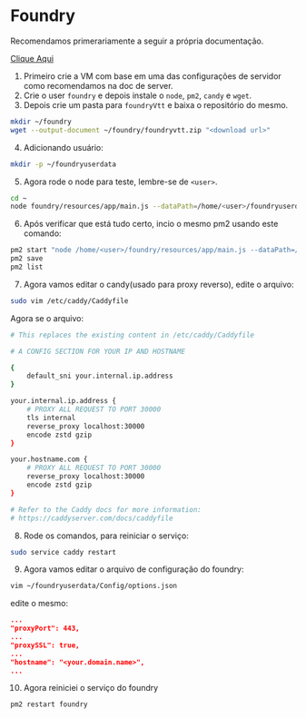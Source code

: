 # Foundry

Recomendamos primerariamente a seguir a própria documentação.

[Clique Aqui](https://foundryvtt.wiki/en/setup/linux-installation)

1. Primeiro crie a VM com base em uma das configurações de servidor como recomendamos na doc de server.
2. Crie o user `foundry` e depois instale o `node`, `pm2`, `candy` e `wget`.
3. Depois crie um pasta para `foundryVtt` e baixa o repositório do mesmo.
```bash
mkdir ~/foundry
wget --output-document ~/foundry/foundryvtt.zip "<download url>"
```
4. Adicionando usuário:
```bash
mkdir -p ~/foundryuserdata
```
5. Agora rode o node para teste, lembre-se de `<user>`.
```bash
cd ~
node foundry/resources/app/main.js --dataPath=/home/<user>/foundryuserdata
```
6. Após verificar que está tudo certo, incio o mesmo pm2 usando este comando:
```bash
pm2 start "node /home/<user>/foundry/resources/app/main.js --dataPath=/home/<user>/foundryuserdata" --name foundry
pm2 save
pm2 list
```
7. Agora vamos editar o candy(usado para proxy reverso), edite o arquivo:
```bash
sudo vim /etc/caddy/Caddyfile
```
Agora se o arquivo:
```bash
# This replaces the existing content in /etc/caddy/Caddyfile

# A CONFIG SECTION FOR YOUR IP AND HOSTNAME

{
    default_sni your.internal.ip.address
}

your.internal.ip.address {
    # PROXY ALL REQUEST TO PORT 30000
    tls internal
    reverse_proxy localhost:30000
    encode zstd gzip
}

your.hostname.com {
    # PROXY ALL REQUEST TO PORT 30000
    reverse_proxy localhost:30000
    encode zstd gzip
}

# Refer to the Caddy docs for more information:
# https://caddyserver.com/docs/caddyfile
```
8. Rode os comandos, para reiniciar o serviço:
```bash
sudo service caddy restart
```
9. Agora vamos editar o arquivo de configuração do foundry:
```bash
vim ~/foundryuserdata/Config/options.json
```
edite o mesmo:
```json
...
"proxyPort": 443,
...
"proxySSL": true,
...
"hostname": "<your.domain.name>",
...
```
10. Agora reiniciei o serviço do foundry
```bash
pm2 restart foundry
```